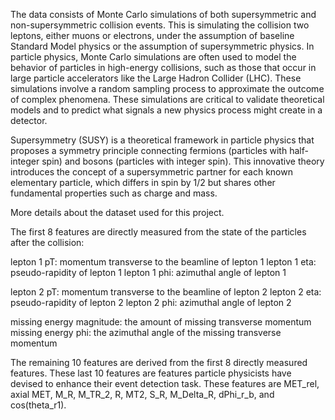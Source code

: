 The data consists of Monte Carlo simulations of both supersymmetric and non-supersymmetric collision events. This is simulating the collision two leptons, either muons or electrons, under the assumption of baseline Standard Model physics or the assumption of supersymmetric physics. In particle physics, Monte Carlo simulations are often used to model the behavior of particles in high-energy collisions, such as those that occur in large particle accelerators like the Large Hadron Collider (LHC). These simulations involve a random sampling process to approximate the outcome of complex phenomena. These simulations are critical to validate theoretical models and to predict what signals a new physics process might create in a detector.

Supersymmetry (SUSY) is a theoretical framework in particle physics that proposes a symmetry principle connecting fermions (particles with half-integer spin) and bosons (particles with integer spin). This innovative theory introduces the concept of a supersymmetric partner for each known elementary particle, which differs in spin by 1/2 but shares other fundamental properties such as charge and mass.

More details about the dataset used for this project.

The first 8 features are directly measured from the state of the particles after the collision:

lepton 1 pT: momentum transverse to the beamline of lepton 1
lepton 1 eta: pseudo-rapidity of lepton 1
lepton 1 phi: azimuthal angle of lepton 1

lepton 2 pT: momentum transverse to the beamline of lepton 2
lepton 2 eta: pseudo-rapidity of lepton 2
lepton 2 phi: azimuthal angle of lepton 2

missing energy magnitude: the amount of missing transverse momentum
missing energy phi: the azimuthal angle of the missing transverse momentum

The remaining 10 features are derived from the first 8 directly measured features. These last 10 features are features particle physicists have devised to enhance their event detection task. These features are MET_rel, axial MET, M_R, M_TR_2, R, MT2, S_R, M_Delta_R, dPhi_r_b, and cos(theta_r1). 
